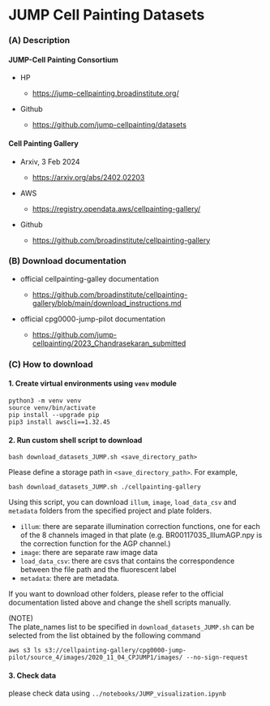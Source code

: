 # JUMP Cell Painting Datasets
### (A) Description
#### JUMP-Cell Painting Consortium
- HP
  - https://jump-cellpainting.broadinstitute.org/

- Github
  - https://github.com/jump-cellpainting/datasets

#### Cell Painting Gallery
- Arxiv, 3 Feb 2024
  - https://arxiv.org/abs/2402.02203

- AWS
  - https://registry.opendata.aws/cellpainting-gallery/

- Github
  - https://github.com/broadinstitute/cellpainting-gallery

### (B) Download documentation
- official cellpainting-galley documentation
  - https://github.com/broadinstitute/cellpainting-gallery/blob/main/download_instructions.md

- official cpg0000-jump-pilot documentation
  - https://github.com/jump-cellpainting/2023_Chandrasekaran_submitted

### (C) How to download
#### 1. Create virtual environments using ```venv``` module
```shell
python3 -m venv venv
source venv/bin/activate
pip install --upgrade pip
pip3 install awscli==1.32.45
```

#### 2. Run custom shell script to download
```shell
bash download_datasets_JUMP.sh <save_directory_path>
```
Please define a storage path in ```<save_directory_path>```. 
For example,
```shell
bash download_datasets_JUMP.sh ./cellpainting-gallery
```
Using this script, you can download ```illum```, ```image```, ```load_data_csv``` and ```metadata``` folders 
from the specified project and plate folders.

- ```illum```: there are separate illumination correction functions, one for each of the 8 channels imaged in that plate (e.g. BR00117035_IllumAGP.npy is the correction function for the AGP channel.)
- ```image```: there are separate raw image data
- ```load_data_csv```: there are csvs that contains the correspondence between the file path and the fluorescent label
- ```metadata```: there are metadata. 

If you want to download other folders, please refer to the official documentation listed above 
and change the shell scripts manually.

(NOTE)  
The plate_names list to be specified in ```download_datasets_JUMP.sh``` can be selected from the list obtained by the following command
```shell
aws s3 ls s3://cellpainting-gallery/cpg0000-jump-pilot/source_4/images/2020_11_04_CPJUMP1/images/ --no-sign-request
```

#### 3. Check data
please check data using ```../notebooks/JUMP_visualization.ipynb```

